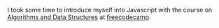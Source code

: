 I took some time to introduce myself into Javascript with the course on [Algorithms and Data Structures](https://freecodecamp.org/certification/Karl_Pelka/javascript-algorithms-and-data-structures) at [freecodecamp](https://www.freecodecamp.org).
